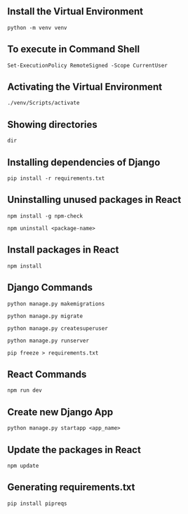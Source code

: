 ## Install the Virtual Environment
```
python -m venv venv
```
## To execute in Command Shell
```
Set-ExecutionPolicy RemoteSigned -Scope CurrentUser
```
## Activating the Virtual Environment
```
./venv/Scripts/activate
```
## Showing directories
```
dir
```
## Installing dependencies of Django
```
pip install -r requirements.txt
```
## Uninstalling unused packages in React
```
npm install -g npm-check
```
```
npm uninstall <package-name>
```
## Install packages in React
```
npm install 
```
## Django Commands
```
python manage.py makemigrations
```
```
python manage.py migrate
```
```
python manage.py createsuperuser
```
```
python manage.py runserver
```
```
pip freeze > requirements.txt
```
## React Commands
```
npm run dev
```
## Create new Django App
```
python manage.py startapp <app_name>
```
## Update the packages in React
```
npm update
```
## Generating requirements.txt
```
pip install pipreqs
```


